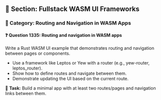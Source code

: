 ## 📘 Section: Fullstack WASM UI Frameworks  
### 🔹 Category: Routing and Navigation in WASM Apps  
#### ❓ Question 1335: Routing and navigation in WASM apps

Write a Rust WASM UI example that demonstrates routing and navigation between pages or components.

- Use a framework like Leptos or Yew with a router (e.g., yew-router, leptos_router).
- Show how to define routes and navigate between them.
- Demonstrate updating the UI based on the current route.

🔧 **Task:** Build a minimal app with at least two routes/pages and navigation links between them.
